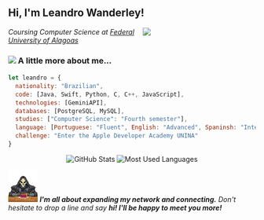 <h2> Hi, I'm Leandro Wanderley!</h2>
<img align='right' src="https://user-images.githubusercontent.com/74038190/229223263-cf2e4b07-2615-4f87-9c38-e37600f8381a.gif" width="230">
<p><em>Coursing Computer Science at <a href="https://ufal.br/">Federal University of Alagoas</a></br>
</em></p>


### <img src="https://blogger.googleusercontent.com/img/b/R29vZ2xl/AVvXsEjNvOywmcyKtDjBMH2L7PNynL3U3rHVKIAXzeJU0JfBrpnctZP4wQYZSYT6O9lB-YvMbaaGpsUFRIHRcmelKsIegaO0blx-WJpYfhF77eQuQ0M6kYhNKS_hLepcaxynBh3eCzhXaxIDCAnWKtM37xH-pMbmAtMu-6KF6rDvYNUK5uxl41sEkWfLI6PI/s480/duck_conf.gif" width="50"> A little more about me...  

```javascript
let leandro = {
  nationality: "Brazilian",
  code: [Java, Swift, Python, C, C++, JavaScript],
  technologies: [GeminiAPI],
  databases: [PostgreSQL, MySQL],
  studies: ["Computer Science": "Fourth semester"],
  language: [Portuguese: "Fluent", English: "Advanced", Spaninsh: "Intermediary"],
  challenge: "Enter the Apple Developer Academy UNINA"
}
```

<p align="center">   <img height="180rem" alt="GitHub Stats" src="https://github-readme-stats.vercel.app/api?username=leandrowanderley&show_icons=true&theme=dark&bg_color=0d1117&border_radius=15&border_color=0d1117&count_private=true&rank_icon=github"/>   <img height="180rem" alt="Most Used Languages" src="https://github-readme-stats.vercel.app/api/top-langs/?username=leandrowanderley&langs_count=5&layout=compact&theme=dark&bg_color=0d1117&border_radius=15&border_color=0d1117"/> </p>

<img src=output-onlinegiftools.gif width="60"> <em><b>I'm all about expanding my network and connecting.</b> Don't hesitate to drop a line and say <b>hi! I'll be happy to meet you more!</b> </em>
